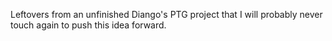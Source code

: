 Leftovers from an unfinished Diango's PTG project that I will probably never touch again to push this idea forward.
